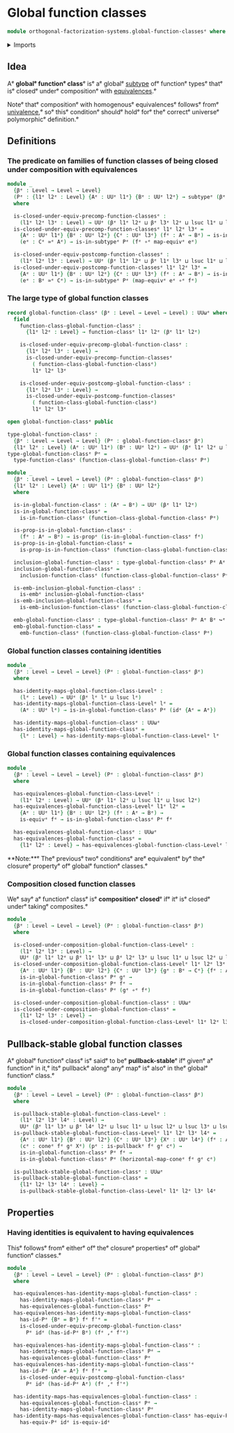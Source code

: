 # Global function classes

```agda
module orthogonal-factorization-systems.global-function-classesᵉ where
```

<details><summary>Imports</summary>

```agda
open import foundation.cones-over-cospan-diagramsᵉ
open import foundation.dependent-pair-typesᵉ
open import foundation.embeddingsᵉ
open import foundation.equivalencesᵉ
open import foundation.function-typesᵉ
open import foundation.propositionsᵉ
open import foundation.pullbacksᵉ
open import foundation.subtypesᵉ
open import foundation.universe-levelsᵉ

open import orthogonal-factorization-systems.function-classesᵉ
```

</details>

## Idea

Aᵉ **globalᵉ functionᵉ class**ᵉ isᵉ aᵉ globalᵉ [subtype](foundation.subtypes.mdᵉ) ofᵉ
functionᵉ typesᵉ thatᵉ isᵉ closedᵉ underᵉ compositionᵉ with
[equivalences](foundation-core.equivalences.md).ᵉ

Noteᵉ thatᵉ compositionᵉ with homogenousᵉ equivalencesᵉ followsᵉ fromᵉ
[univalence](foundation.univalence.md),ᵉ soᵉ thisᵉ conditionᵉ shouldᵉ holdᵉ forᵉ theᵉ
correctᵉ universeᵉ polymorphicᵉ definition.ᵉ

## Definitions

### The predicate on families of function classes of being closed under composition with equivalences

```agda
module _
  {βᵉ : Level → Level → Level}
  (Pᵉ : {l1ᵉ l2ᵉ : Level} {Aᵉ : UUᵉ l1ᵉ} {Bᵉ : UUᵉ l2ᵉ} → subtypeᵉ (βᵉ l1ᵉ l2ᵉ) (Aᵉ → Bᵉ))
  where

  is-closed-under-equiv-precomp-function-classesᵉ :
    (l1ᵉ l2ᵉ l3ᵉ : Level) → UUᵉ (βᵉ l1ᵉ l2ᵉ ⊔ βᵉ l3ᵉ l2ᵉ ⊔ lsuc l1ᵉ ⊔ lsuc l2ᵉ ⊔ lsuc l3ᵉ)
  is-closed-under-equiv-precomp-function-classesᵉ l1ᵉ l2ᵉ l3ᵉ =
    {Aᵉ : UUᵉ l1ᵉ} {Bᵉ : UUᵉ l2ᵉ} {Cᵉ : UUᵉ l3ᵉ} (fᵉ : Aᵉ → Bᵉ) → is-in-subtypeᵉ Pᵉ fᵉ →
    (eᵉ : Cᵉ ≃ᵉ Aᵉ) → is-in-subtypeᵉ Pᵉ (fᵉ ∘ᵉ map-equivᵉ eᵉ)

  is-closed-under-equiv-postcomp-function-classesᵉ :
    (l1ᵉ l2ᵉ l3ᵉ : Level) → UUᵉ (βᵉ l1ᵉ l2ᵉ ⊔ βᵉ l1ᵉ l3ᵉ ⊔ lsuc l1ᵉ ⊔ lsuc l2ᵉ ⊔ lsuc l3ᵉ)
  is-closed-under-equiv-postcomp-function-classesᵉ l1ᵉ l2ᵉ l3ᵉ =
    {Aᵉ : UUᵉ l1ᵉ} {Bᵉ : UUᵉ l2ᵉ} {Cᵉ : UUᵉ l3ᵉ} (fᵉ : Aᵉ → Bᵉ) → is-in-subtypeᵉ Pᵉ fᵉ →
    (eᵉ : Bᵉ ≃ᵉ Cᵉ) → is-in-subtypeᵉ Pᵉ (map-equivᵉ eᵉ ∘ᵉ fᵉ)
```

### The large type of global function classes

```agda
record global-function-classᵉ (βᵉ : Level → Level → Level) : UUωᵉ where
  field
    function-class-global-function-classᵉ :
      {l1ᵉ l2ᵉ : Level} → function-classᵉ l1ᵉ l2ᵉ (βᵉ l1ᵉ l2ᵉ)

    is-closed-under-equiv-precomp-global-function-classᵉ :
      {l1ᵉ l2ᵉ l3ᵉ : Level} →
      is-closed-under-equiv-precomp-function-classesᵉ
        ( function-class-global-function-classᵉ)
        l1ᵉ l2ᵉ l3ᵉ

    is-closed-under-equiv-postcomp-global-function-classᵉ :
      {l1ᵉ l2ᵉ l3ᵉ : Level} →
      is-closed-under-equiv-postcomp-function-classesᵉ
        ( function-class-global-function-classᵉ)
        l1ᵉ l2ᵉ l3ᵉ

open global-function-classᵉ public

type-global-function-classᵉ :
  {βᵉ : Level → Level → Level} (Pᵉ : global-function-classᵉ βᵉ)
  {l1ᵉ l2ᵉ : Level} (Aᵉ : UUᵉ l1ᵉ) (Bᵉ : UUᵉ l2ᵉ) → UUᵉ (βᵉ l1ᵉ l2ᵉ ⊔ l1ᵉ ⊔ l2ᵉ)
type-global-function-classᵉ Pᵉ =
  type-function-classᵉ (function-class-global-function-classᵉ Pᵉ)

module _
  {βᵉ : Level → Level → Level} (Pᵉ : global-function-classᵉ βᵉ)
  {l1ᵉ l2ᵉ : Level} {Aᵉ : UUᵉ l1ᵉ} {Bᵉ : UUᵉ l2ᵉ}
  where

  is-in-global-function-classᵉ : (Aᵉ → Bᵉ) → UUᵉ (βᵉ l1ᵉ l2ᵉ)
  is-in-global-function-classᵉ =
    is-in-function-classᵉ (function-class-global-function-classᵉ Pᵉ)

  is-prop-is-in-global-function-classᵉ :
    (fᵉ : Aᵉ → Bᵉ) → is-propᵉ (is-in-global-function-classᵉ fᵉ)
  is-prop-is-in-global-function-classᵉ =
    is-prop-is-in-function-classᵉ (function-class-global-function-classᵉ Pᵉ)

  inclusion-global-function-classᵉ : type-global-function-classᵉ Pᵉ Aᵉ Bᵉ → Aᵉ → Bᵉ
  inclusion-global-function-classᵉ =
    inclusion-function-classᵉ (function-class-global-function-classᵉ Pᵉ)

  is-emb-inclusion-global-function-classᵉ :
    is-embᵉ inclusion-global-function-classᵉ
  is-emb-inclusion-global-function-classᵉ =
    is-emb-inclusion-function-classᵉ (function-class-global-function-classᵉ Pᵉ)

  emb-global-function-classᵉ : type-global-function-classᵉ Pᵉ Aᵉ Bᵉ ↪ᵉ (Aᵉ → Bᵉ)
  emb-global-function-classᵉ =
    emb-function-classᵉ (function-class-global-function-classᵉ Pᵉ)
```

### Global function classes containing identities

```agda
module _
  {βᵉ : Level → Level → Level} (Pᵉ : global-function-classᵉ βᵉ)
  where

  has-identity-maps-global-function-class-Levelᵉ :
    (lᵉ : Level) → UUᵉ (βᵉ lᵉ lᵉ ⊔ lsuc lᵉ)
  has-identity-maps-global-function-class-Levelᵉ lᵉ =
    (Aᵉ : UUᵉ lᵉ) → is-in-global-function-classᵉ Pᵉ (idᵉ {Aᵉ = Aᵉ})

  has-identity-maps-global-function-classᵉ : UUωᵉ
  has-identity-maps-global-function-classᵉ =
    {lᵉ : Level} → has-identity-maps-global-function-class-Levelᵉ lᵉ
```

### Global function classes containing equivalences

```agda
module _
  {βᵉ : Level → Level → Level} (Pᵉ : global-function-classᵉ βᵉ)
  where

  has-equivalences-global-function-class-Levelᵉ :
    (l1ᵉ l2ᵉ : Level) → UUᵉ (βᵉ l1ᵉ l2ᵉ ⊔ lsuc l1ᵉ ⊔ lsuc l2ᵉ)
  has-equivalences-global-function-class-Levelᵉ l1ᵉ l2ᵉ =
    {Aᵉ : UUᵉ l1ᵉ} {Bᵉ : UUᵉ l2ᵉ} (fᵉ : Aᵉ → Bᵉ) →
    is-equivᵉ fᵉ → is-in-global-function-classᵉ Pᵉ fᵉ

  has-equivalences-global-function-classᵉ : UUωᵉ
  has-equivalences-global-function-classᵉ =
    {l1ᵉ l2ᵉ : Level} → has-equivalences-global-function-class-Levelᵉ l1ᵉ l2ᵉ
```

**Note:**ᵉ Theᵉ previousᵉ twoᵉ conditionsᵉ areᵉ equivalentᵉ byᵉ theᵉ closureᵉ propertyᵉ ofᵉ
globalᵉ functionᵉ classes.ᵉ

### Composition closed function classes

Weᵉ sayᵉ aᵉ functionᵉ classᵉ isᵉ **compositionᵉ closed**ᵉ ifᵉ itᵉ isᵉ closedᵉ underᵉ takingᵉ
composites.ᵉ

```agda
module _
  {βᵉ : Level → Level → Level} (Pᵉ : global-function-classᵉ βᵉ)
  where

  is-closed-under-composition-global-function-class-Levelᵉ :
    (l1ᵉ l2ᵉ l3ᵉ : Level) →
    UUᵉ (βᵉ l1ᵉ l2ᵉ ⊔ βᵉ l1ᵉ l3ᵉ ⊔ βᵉ l2ᵉ l3ᵉ ⊔ lsuc l1ᵉ ⊔ lsuc l2ᵉ ⊔ lsuc l3ᵉ)
  is-closed-under-composition-global-function-class-Levelᵉ l1ᵉ l2ᵉ l3ᵉ =
    {Aᵉ : UUᵉ l1ᵉ} {Bᵉ : UUᵉ l2ᵉ} {Cᵉ : UUᵉ l3ᵉ} {gᵉ : Bᵉ → Cᵉ} {fᵉ : Aᵉ → Bᵉ} →
    is-in-global-function-classᵉ Pᵉ gᵉ →
    is-in-global-function-classᵉ Pᵉ fᵉ →
    is-in-global-function-classᵉ Pᵉ (gᵉ ∘ᵉ fᵉ)

  is-closed-under-composition-global-function-classᵉ : UUωᵉ
  is-closed-under-composition-global-function-classᵉ =
    {l1ᵉ l2ᵉ l3ᵉ : Level} →
    is-closed-under-composition-global-function-class-Levelᵉ l1ᵉ l2ᵉ l3ᵉ
```

## Pullback-stable global function classes

Aᵉ globalᵉ functionᵉ classᵉ isᵉ saidᵉ to beᵉ **pullback-stable**ᵉ ifᵉ givenᵉ aᵉ functionᵉ in
it,ᵉ itsᵉ pullbackᵉ alongᵉ anyᵉ mapᵉ isᵉ alsoᵉ in theᵉ globalᵉ functionᵉ class.ᵉ

```agda
module _
  {βᵉ : Level → Level → Level} (Pᵉ : global-function-classᵉ βᵉ)
  where

  is-pullback-stable-global-function-class-Levelᵉ :
    (l1ᵉ l2ᵉ l3ᵉ l4ᵉ : Level) →
    UUᵉ (βᵉ l1ᵉ l3ᵉ ⊔ βᵉ l4ᵉ l2ᵉ ⊔ lsuc l1ᵉ ⊔ lsuc l2ᵉ ⊔ lsuc l3ᵉ ⊔ lsuc l4ᵉ)
  is-pullback-stable-global-function-class-Levelᵉ l1ᵉ l2ᵉ l3ᵉ l4ᵉ =
    {Aᵉ : UUᵉ l1ᵉ} {Bᵉ : UUᵉ l2ᵉ} {Cᵉ : UUᵉ l3ᵉ} {Xᵉ : UUᵉ l4ᵉ} (fᵉ : Aᵉ → Cᵉ) (gᵉ : Bᵉ → Cᵉ)
    (cᵉ : coneᵉ fᵉ gᵉ Xᵉ) (pᵉ : is-pullbackᵉ fᵉ gᵉ cᵉ) →
    is-in-global-function-classᵉ Pᵉ fᵉ →
    is-in-global-function-classᵉ Pᵉ (horizontal-map-coneᵉ fᵉ gᵉ cᵉ)

  is-pullback-stable-global-function-classᵉ : UUωᵉ
  is-pullback-stable-global-function-classᵉ =
    {l1ᵉ l2ᵉ l3ᵉ l4ᵉ : Level} →
    is-pullback-stable-global-function-class-Levelᵉ l1ᵉ l2ᵉ l3ᵉ l4ᵉ
```

## Properties

### Having identities is equivalent to having equivalences

Thisᵉ followsᵉ fromᵉ eitherᵉ ofᵉ theᵉ closureᵉ propertiesᵉ ofᵉ globalᵉ functionᵉ classes.ᵉ

```agda
module _
  {βᵉ : Level → Level → Level} (Pᵉ : global-function-classᵉ βᵉ)
  where

  has-equivalences-has-identity-maps-global-function-classᵉ :
    has-identity-maps-global-function-classᵉ Pᵉ →
    has-equivalences-global-function-classᵉ Pᵉ
  has-equivalences-has-identity-maps-global-function-classᵉ
    has-id-Pᵉ {Bᵉ = Bᵉ} fᵉ f'ᵉ =
    is-closed-under-equiv-precomp-global-function-classᵉ
      Pᵉ idᵉ (has-id-Pᵉ Bᵉ) (fᵉ ,ᵉ f'ᵉ)

  has-equivalences-has-identity-maps-global-function-class'ᵉ :
    has-identity-maps-global-function-classᵉ Pᵉ →
    has-equivalences-global-function-classᵉ Pᵉ
  has-equivalences-has-identity-maps-global-function-class'ᵉ
    has-id-Pᵉ {Aᵉ = Aᵉ} fᵉ f'ᵉ =
    is-closed-under-equiv-postcomp-global-function-classᵉ
      Pᵉ idᵉ (has-id-Pᵉ Aᵉ) (fᵉ ,ᵉ f'ᵉ)

  has-identity-maps-has-equivalences-global-function-classᵉ :
    has-equivalences-global-function-classᵉ Pᵉ →
    has-identity-maps-global-function-classᵉ Pᵉ
  has-identity-maps-has-equivalences-global-function-classᵉ has-equiv-Pᵉ Aᵉ =
    has-equiv-Pᵉ idᵉ is-equiv-idᵉ
```